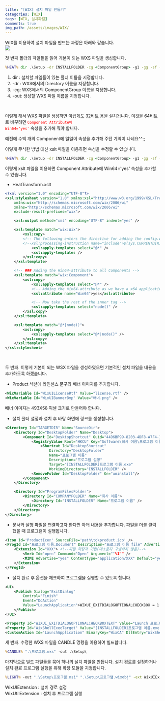 ```yaml
---
title: "[WIX] 설치 파일 만들기"
categories: [WIX]
tags: [WIX, 설치파일]
comments: true 
img_path: /assets/images/WIX/
---
```


WIX를 이용하여 설치 파일을 만드는 과정은 아래와 같습니다.\
![](2021-04-01-1.png)


첫 번째 폴더의 파일들을 읽어 기본이 되는 WXS 파일을 생성합니다.
```bat
%HEAT% dir .\Setup -dr INSTALLFOLDER -cg <ComponentGroup> -g1 -gg -sf -srd -scom -sreg -out ".\<프로젝트 이름>.wxs"
```

1. dir : 설치할 파일들이 있는 폴더 이름을 지정합니다.
2. -dr : WXS에서의 Directory 이름을 지정합니다.
3. -cg: WXS에서의 ComponentGroup 이름을 지정합니다.
4. -out: 생성할 WXS 파일 이름을 지정합니다.

​

이렇게 해서 WXS 파일을 생성하면 아쉽게도 32비트 용을 설치됩니다. 이것을 64비트로 바꾸려면 <code style="color:red">Component Attribute에 Win64='yes'</code> 속성을 추가해 줘야 합니다.

예전에 수백 개의 Component에 일일이 속성을 추가해 주던 기억이 나네요^^;;

이렇게 무식한 방법 대신 xslt 파일을 이용하면 속성을 수정할 수 있습니다.
```bat
%HEAT% dir .\Setup -dr INSTALLFOLDER -cg <ComponentGroup> -g1 -gg -sf -srd -scom -sreg -t HeatTransform.xslt -out ".\<프로젝트 이름>.wxs"
```

이렇게 xslt 파일을 이용하면 Component Attribute에 Win64='yes' 속성을 추가할 수 있습니다.

- HeatTransform.xslt

```xml
<?xml version="1.0" encoding="UTF-8"?>
<xsl:stylesheet version="1.0" xmlns:xsl="http://www.w3.org/1999/XSL/Transform"
    xmlns:wix="http://schemas.microsoft.com/wix/2006/wi"
    xmlns="http://schemas.microsoft.com/wix/2006/wi"
    exclude-result-prefixes="wix">

    <xsl:output method="xml" encoding="UTF-8" indent="yes" />

    <xsl:template match="wix:Wix">
        <xsl:copy>
        <!-- The following enters the directive for adding the config.wxi include file to the dynamically generated file -->
        <!--xsl:processing-instruction name="include">$(sys.CURRENTDIR)wix\config.wxi</xsl:processing-instruction-->
            <xsl:apply-templates select="@*" />
            <xsl:apply-templates />
        </xsl:copy>
    </xsl:template>

    <!-- ### Adding the Win64-attribute to all Components -->
    <xsl:template match="wix:Component">
        <xsl:copy>
            <xsl:apply-templates select="@*" />
            <!-- Adding the Win64-attribute as we have a x64 application -->
            <xsl:attribute name="Win64">yes</xsl:attribute>

            <!-- Now take the rest of the inner tag -->
            <xsl:apply-templates select="node()" />
        </xsl:copy>
    </xsl:template>

    <xsl:template match="@*|node()">
        <xsl:copy>
            <xsl:apply-templates select="@*|node()" />
        </xsl:copy>
    </xsl:template>
</xsl:stylesheet>
```

​

두 번째. 이렇게 기본이 되는 WSX 파일을 생성하였으면 기본적인 설치 파일을 내용을 추가하도록 하겠습니다.

- Product 섹션에 라인센스 문구와 배너 이미지를 추가합니다.

```xml
<WixVariable Id="WixUILicenseRtf" Value="license.rtf" />
<WixVariable Id="WixUIBannerBmp" Value="배너.png" />
```

배너 이미지는 493X58 픽셀 크기로 만들어야 합니다.

- 설치 폴더 설정과 설치 후 바탕 화면에 링크를 생성합니다.

```xml
<Directory Id="TARGETDIR" Name="SourceDir">
    <Directory Id="DesktopFolder" Name="Desktop">
        <Component Id="DesktopShortcut" Guid="44D6BF99-8203-4DF8-A7F4-1FDC717A6B8C" Feature="ProductFeature">
            <RegistryValue Root="HKCU" Key="Software\회사 이름\프로그램 이름" Name="installed" Type="integer" Value="1" KeyPath="yes"/>
                <Shortcut Id="DesktopShortcut"
                    Directory="DesktopFolder"
                    Name="프로그램 이름"
                    Description="프로그램 설명"
                    Target="[INSTALLFOLDER]프로그램 이름.exe"
                    WorkingDirectory="INSTALLFOLDER" />
            <RemoveFolder Id="DesktopFolder" On="uninstall"/>
        </Component>
    </Directory>

    <Directory Id="ProgramFilesFolder">
        <Directory Id="COMPANYFOLDER" Name="회사 이름">
            <Directory Id="INSTALLFOLDER" Name="프로그램 이름" />
        </Directory>
    </Directory>
</Directory>
```

- 문서와 실행 파일을 연결하고자 한다면 아래 내용을 추가합니다. 파일을 더블 클릭했을 때 프로그램이 실행됩니다.

```xml
<Icon Id='ProductIcon' SourceFile='path\to\product.ico' />
<ProgId Id="프로그램 이름.Document" Description="프로그램 이름 file" Advertise="yes" Icon="ProductIcon">
    <Extension Id="XXX"> <!--파일 확장자 기입(대소문자 구별하지 않음)-->
        <Verb Id="open" Command="Open" Argument=""%1"" />
        <MIME Advertise="yes" ContentType="application/XXX" Default="yes" />
    </Extension>
</ProgId>
```

- 설치 완료 후 옵션을 체크하여 프로그램을 실행할 수 있도록 합니다.

```xml
<UI>
    <Publish Dialog="ExitDialog"
        Control="Finish"
        Event="DoAction"
        Value="LaunchApplication">WIXUI_EXITDIALOGOPTIONALCHECKBOX = 1 and NOT Installed
    </Publish>
</UI>

<Property Id="WIXUI_EXITDIALOGOPTIONALCHECKBOXTEXT" Value="Launch 프로그램 이름" />
<Property Id="WixShellExecTarget" Value="[INSTALLFOLDER]프로그램 이름.exe" />
<CustomAction Id="LaunchApplication" BinaryKey="WixCA" DllEntry="WixShellExec" Impersonate="yes" />
```

세 번째. 수정한 WXS 파일을 CANDLE 명령을 이용하여 빌드합니다.

```bat
%CANDLE% ".\프로그램.wxs" -out .\Setup\
```

마지막으로 빌드 파일들을 묶어 하나의 설치 파일을 만듭니다. 설치 경로를 설정하거나 설치 완료 프로그램 실행을 위해 확장 모듈을 지정합니다.

```bat
%LIGHT% -out ".\Setup\프로그램.msi" ".\Setup\프로그램.wixobj" -ext WixUIExtension -ext WixUtilExtension
```

WixUIExtension : 설치 경로 설정\
WixUtilExtension : 설치 후 프로그램 실행